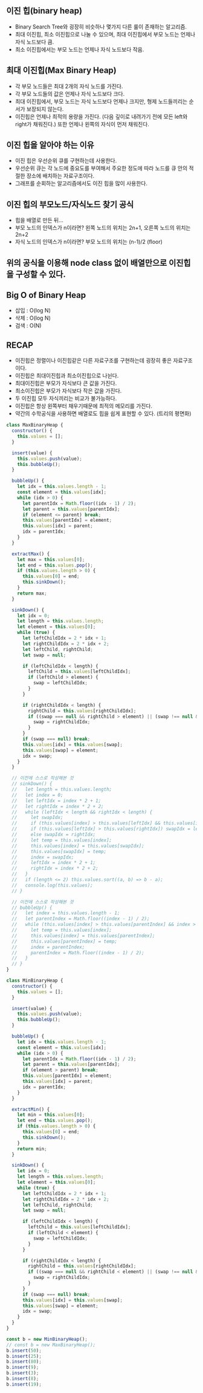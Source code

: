 ## 이진 힙(binary heap)

- Binary Search Tree와 굉장히 비슷하나 몇가지 다른 룰이 존재하는 알고리즘.
- 최대 이진힙, 최소 이진힙으로 나눌 수 있으며, 최대 이진힙에서 부모 노드는 언제나 자식 노드보다 큼.
- 최소 이진힙에서는 부모 노드는 언제나 자식 노드보다 작음.

## 최대 이진힙(Max Binary Heap)

- 각 부모 노드들은 최대 2개의 자식 노드를 가진다.
- 각 부모 노드들의 값은 언제나 자식 노드보다 크다.
- 최대 이진힙에서, 부모 노드는 자식 노드보다 언제나 크지만, 형제 노드들끼리는 순서가 보장되지 않는다.
- 이진힙은 언제나 최적의 용량을 가진다. (다음 깊이로 내려가기 전에 모든 left와 right가 채워진다.) 또한 언제나 왼쪽의 자식이 먼저 채워진다.

## 이진 힙을 알아야 하는 이유

- 이진 힙은 우선순위 큐를 구현하는데 사용한다.
- 우선순위 큐는 각 노드에 중요도를 부여해서 주요한 정도에 따라 노드를 큐 안의 적절한 장소에 배치하는 자료구조이다.
- 그래프를 순회하는 알고리즘에서도 이진 힙을 많이 사용한다.

## 이진 힙의 부모노드/자식노드 찾기 공식

- 힙을 배열로 만든 뒤...
- 부모 노드의 인덱스가 n이라면? 왼쪽 노드의 위치는 2n+1, 오른쪽 노드의 위치는 2n+2
- 자식 노드의 인덱스가 n이라면? 부모 노드의 위치는 (n-1)/2 (floor)

## 위의 공식을 이용해 node class 없이 배열만으로 이진힙을 구성할 수 있다.

## Big O of Binary Heap

- 삽입 : O(log N)
- 삭제 : O(log N)
- 검색 : O(N)

## RECAP

- 이진힙은 정렬이나 이진힙같은 다른 자료구조를 구현하는데 굉장히 좋은 자료구조이다.
- 이진힙은 최대이진힙과 최소이진힙으로 나뉜다.
- 최대이진힙은 부모가 자식보다 큰 값을 가진다.
- 최소이진힙은 부모가 자식보다 작은 값을 가진다.
- 두 이진힙 모두 자식끼리는 비교가 불가능하다.
- 이진힙은 항상 왼쪽부터 채우기때문에 최적의 메모리를 가진다.
- 약간의 수학공식을 사용하면 배열로도 힙을 쉽게 표현할 수 있다. (트리의 평면화)

```js
class MaxBinaryHeap {
  constructor() {
    this.values = [];
  }

  insert(value) {
    this.values.push(value);
    this.bubbleUp();
  }

  bubbleUp() {
    let idx = this.values.length - 1;
    const element = this.values[idx];
    while (idx > 0) {
      let parentIdx = Math.floor((idx - 1) / 2);
      let parent = this.values[parentIdx];
      if (element <= parent) break;
      this.values[parentIdx] = element;
      this.values[idx] = parent;
      idx = parentIdx;
    }
  }

  extractMax() {
    let max = this.values[0];
    let end = this.values.pop();
    if (this.values.length > 0) {
      this.values[0] = end;
      this.sinkDown();
    }
    return max;
  }

  sinkDown() {
    let idx = 0;
    let length = this.values.length;
    let element = this.values[0];
    while (true) {
      let leftChildIdx = 2 * idx + 1;
      let rightChildIdx = 2 * idx + 2;
      let leftChild, rightChild;
      let swap = null;

      if (leftChildIdx < length) {
        leftChild = this.values[leftChildIdx];
        if (leftChild > element) {
          swap = leftChildIdx;
        }
      }

      if (rightChildIdx < length) {
        rightChild = this.values[rightChildIdx];
        if ((swap === null && rightChild > element) || (swap !== null && rightChild > leftChild)) {
          swap = rightChildIdx;
        }
      }
      if (swap === null) break;
      this.values[idx] = this.values[swap];
      this.values[swap] = element;
      idx = swap;
    }
  }

  // 이전에 스스로 작성해본 것
  // sinkDown() {
  //   let length = this.values.length;
  //   let index = 0;
  //   let leftIdx = index * 2 + 1;
  //   let rightIdx = index * 2 + 2;
  //   while (leftIdx < length && rightIdx < length) {
  //     let swapIdx;
  //     if (this.values[index] > this.values[leftIdx] && this.values[index] > this.values[rightIdx]) break;
  //     if (this.values[leftIdx] > this.values[rightIdx]) swapIdx = leftIdx;
  //     else swapIdx = rightIdx;
  //     let temp = this.values[index];
  //     this.values[index] = this.values[swapIdx];
  //     this.values[swapIdx] = temp;
  //     index = swapIdx;
  //     leftIdx = index * 2 + 1;
  //     rightIdx = index * 2 + 2;
  //   }
  //   if (length <= 2) this.values.sort((a, b) => b - a);
  //   console.log(this.values);
  // }

  // 이전에 스스로 작성해본 것
  // bubbleUp() {
  //   let index = this.values.length - 1;
  //   let parentIndex = Math.floor((index - 1) / 2);
  //   while (this.values[index] > this.values[parentIndex] && index > 0) {
  //     let temp = this.values[index];
  //     this.values[index] = this.values[parentIndex];
  //     this.values[parentIndex] = temp;
  //     index = parentIndex;
  //     parentIndex = Math.floor((index - 1) / 2);
  //   }
  // }
}

class MinBinaryHeap {
  constructor() {
    this.values = [];
  }

  insert(value) {
    this.values.push(value);
    this.bubbleUp();
  }

  bubbleUp() {
    let idx = this.values.length - 1;
    const element = this.values[idx];
    while (idx > 0) {
      let parentIdx = Math.floor((idx - 1) / 2);
      let parent = this.values[parentIdx];
      if (element > parent) break;
      this.values[parentIdx] = element;
      this.values[idx] = parent;
      idx = parentIdx;
    }
  }

  extractMin() {
    let min = this.values[0];
    let end = this.values.pop();
    if (this.values.length > 0) {
      this.values[0] = end;
      this.sinkDown();
    }
    return min;
  }

  sinkDown() {
    let idx = 0;
    let length = this.values.length;
    let element = this.values[0];
    while (true) {
      let leftChildIdx = 2 * idx + 1;
      let rightChildIdx = 2 * idx + 2;
      let leftChild, rightChild;
      let swap = null;

      if (leftChildIdx < length) {
        leftChild = this.values[leftChildIdx];
        if (leftChild < element) {
          swap = leftChildIdx;
        }
      }

      if (rightChildIdx < length) {
        rightChild = this.values[rightChildIdx];
        if ((swap === null && rightChild < element) || (swap !== null && rightChild < leftChild)) {
          swap = rightChildIdx;
        }
      }
      if (swap === null) break;
      this.values[idx] = this.values[swap];
      this.values[swap] = element;
      idx = swap;
    }
  }
}

const b = new MinBinaryHeap();
// const b = new MaxBinaryHeap();
b.insert(50);
b.insert(25);
b.insert(80);
b.insert(9);
b.insert(3);
b.insert(8);
b.insert(19);
```
